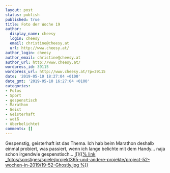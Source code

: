 ```yaml
---
layout: post
status: publish
published: true
title: Foto der Woche 19
author:
  display_name: cheesy
  login: cheesy
  email: christine@cheesy.at
  url: http://www.cheesy.at/
author_login: cheesy
author_email: christine@cheesy.at
author_url: http://www.cheesy.at/
wordpress_id: 39115
wordpress_url: http://www.cheesy.at/?p=39115
date: '2019-05-10 18:27:04 +0100'
date_gmt: '2019-05-10 16:27:04 +0100'
categories:
- Fotos
- Sport
- gespenstisch
- Marathon
- Geist
- Geisterhaft
- weiß
- überbelichtet
comments: []
---
```

Gespenstig, geisterhaft ist das Thema. Ich hab beim Marathon deshalb einmal probiert, was passiert, wenn ich lange belichte mit dem Handy... naja schon irgendwie gespenstisch...
[![]({% link _fotos/sonstiges/spiele/projekt365-und-andere-projekte/project-52-wochen-in-2019/19-52-Ghostly.jpg %})](http://www.cheesy.at/fotos/spiele/projekt365-und-andere-projekte/project-52-wochen-in-2019/)
